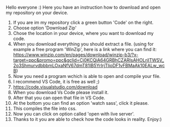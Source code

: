 Hello everyone :)
Here you have an instruction how to download and open my repository on your device.
1. If you are im my repository click a green button 'Code' on the right.
2. Choose option 'Download Zip'
3. Chose the location in your device, where you want to download my code.
4. When you download everything you should extract a file. (using for example a free program 'WinZip', here is a link where you can find it: https://www.winzip.com/en/pages/download/winzip-b3/?x-target=ppc&promo=ppc&gclid=Cj0KCQiA64GRBhCZARIsAHOLriITWSV_2o3ShmurvdbbbmLOxaNfV67dmT81IB5YrIrjTlioDF1vFBMaAk10EALw_wcB)
5. Now you need a program wchich is able to open and compile your file.
6. I recommend VS Code, it is free as well ;)
7. https://code.visualstudio.com/download
8. When you download Vs Code please install it.
9. After that you can open that file in VS Code. 
10. At the bottom you can find an option 'watch sass', click it please.
11. This compiles the file into css.
12. Now you can click on option called 'open with live server'.
13. Thanks to it you are able to check how the code looks in reality.
Enjoy:)
